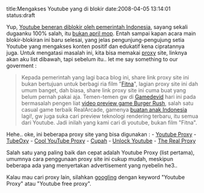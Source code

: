 title:Mengakses Youtube yang di blokir
date:2008-04-05 13:14:01
status:draft

Yup, <a href="http://www.detikinet.com/index.php/detik.read/tahun/2008/bulan/04/tgl/05/time/094059/idnews/918665/idkanal/399">Youtube beneran diblokir oleh pemerintah Indonesia</a>, sayang sekali dugaanku 100% salah, itu <a href="http://kecebongsoft.wordpress.com/2008/04/02/blokir-youtube-dihari-april-mop/">bukan april mop</a>. Entah sampai kapan acara main blokir-blokiran ini baru selesai, yang jelas pengunjung-pengujung setia Youtube yang mengakses konten positif dan edukatif kena cipratannya juga. Untuk mengatasi masalah ini, kita bisa memakai <a href="http://en.wikipedia.org/wiki/Proxy">proxy</a> site, linknya akan aku list dibawah, tapi sebelum itu.. let me say something to our goverment :
<blockquote>Kepada pemerintah yang lagi baca blog ini, share link proxy site ini bukan bertujuan untuk berbagi ria film "<a href="http://en.wikipedia.org/wiki/Fitna_%28film%29">Fitna</a>", lagian proxy site ini dah umum banget, dah biasa, share link proxy site ini cuma buat yang belum pernah pakai aja. Temen-temen gw di <a title="Komunitas Game Developer Indonesia" href="http://www.gamedevid.org/">Gamedevid</a> hari ini pada bermasalah pengen liat <a href="http://www.youtube.com/watch?v=3PSCaCaQomE">video preview game Burger Rush</a>, salah satu casual game terbaik RealArcade, gamenya <a href="http://www.gamedevid.org/forum/showthread.php?t=4880&amp;highlight=burger+rush">buatan anak Indonesia</a> lagi!, gw juga suka cari preview teknologi rendering terbaru, itu semua dari Youtube. Jadi inilah yang kami cari di youtube, bukan film "Fitna".</blockquote>
Hehe.. oke, ini beberapa proxy site yang bisa digunakan :
- <a href="http://www.youtubeproxy.co.uk/">Youtube Proxy</a>
- <a href="http://www.tubeoxy.com/">TubeOxy</a>
- <a href="http://www.coolyoutubeproxy.com/">Cool YouTube Proxy</a>
- <a href="http://www.cupah.com/">Cupah</a>
- <a href="http://unblockyoutube.com/">Unlock Youtube</a>
- <a href="http://therealproxy.info/">The Real Proxy</a>

Salah satu yang paling baik dan cepat adalah Youtube Proxy (list pertama), umumnya cara penggunaan proxy site ini cukup mudah, meskipun beberapa ada yang menyertakan advertisement yang nyebelin he3..

Kalau mau cari proxy lain, silahkan <a href="http://www.google.co.id/search?hl=id&amp;q=youtube+proxy&amp;btnG=Telusuri+dengan+Google&amp;meta=">googling</a> dengan keyword "Youtube Proxy" atau "Youtube free proxy".